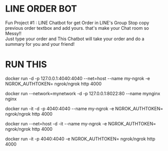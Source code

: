 # LINE ORDER BOT
Fun Project #1 : LINE Chatbot for get Order in LINE's Group
Stop copy previous order textbox and add yours. that's make your Chat room so Messy!!<br>
Just type your order and This Chatbot will take your order and do a summary for you and your friend!

# RUN THIS
docker run -d -p 127.0.0.1:4040:4040 --net=host --name my-ngrok -e NGROK_AUTHTOKEN= ngrok/ngrok http 4000

docker run --network=mynetwork -d -p 127.0.0.1:8022:80 --name mynginx nginx

docker run -it -d -p 4040:4040 --name my-ngrok -e NGROK_AUTHTOKEN= ngrok/ngrok http 4000

docker run --net=host -d -it --name my-ngrok -e NGROK_AUTHTOKEN= ngrok/ngrok http 4000

docker run -it -p 4040:4040 -e NGROK_AUTHTOKEN= ngrok/ngrok http 4000
